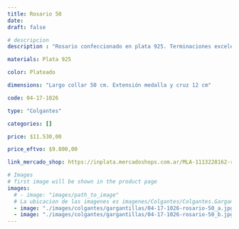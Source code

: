 ```yaml
---
title: Rosario 50
date: 
draft: false

# descripcion
description : "Rosario confeccionado en plata 925. Terminaciones excelentes. Extensible. Cuentas de 2 mm."

materials: Plata 925

color: Plateado

dimensions: "Largo collar 50 cm. Extensión medalla y cruz 12 cm"

code: 04-17-1026

type: "Colgantes"

categories: []

price: $11.530,00

price_eftvo: $9.800,00

link_mercado_shop: https://inplata.mercadoshops.com.ar/MLA-1113228162-rosario-50-de-plata-925---cadena-rosario-_JM

# Images
# first image will be shown in the product page
images:
  # - image: "images/path_to_image"
  # La ubicacion de las imagenes es imagenes/Colgantes/Colgantes.Gargantillas/04-17-1026-rosario-50
  - image: "./images/colgantes/gargantillas/04-17-1026-rosario-50_a.jpg"
  - image: "./images/colgantes/gargantillas/04-17-1026-rosario-50_b.jpg"
---
```

